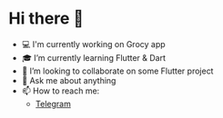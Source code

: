 # Hi there :wave:

- :computer: I'm currently working on Grocy app
- :mortar_board: I’m currently learning Flutter & Dart
- :briefcase: I’m looking to collaborate on some Flutter project
- :speech_balloon: Ask me about anything
- :mailbox: How to reach me:
  - [Telegram](https://t.me/DiRaphael)

<!--
**RafalDadas/rafaldadas** is a ✨ _special_ ✨ repository because its `README.md` (this file) appears on your GitHub profile.

Here are some ideas to get you started:

- 🔭 I’m currently working on ...
- 🌱 I’m currently learning ...
- 👯 I’m looking to collaborate on ...
- 🤔 I’m looking for help with ...
- 💬 Ask me about ...
- 📫 How to reach me: ...
- 😄 Pronouns: ...
- ⚡ Fun fact: ...
-->
